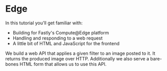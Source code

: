 # Edge

In this tutorial you'll get familiar with:

* Building for Fastly's Compute@Edge platform
* Handling and responding to a web request
* A little bit of HTML and JavaScript for the frontend

We build a web API that applies a given filter to an image posted to it.
It returns the produced image over HTTP.
Additionally we also serve a bare-bones HTML form that allows us to use this API.
